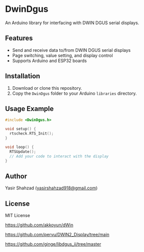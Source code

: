 # DwinDgus

An Arduino library for interfacing with DWIN DGUS serial displays.

## Features
- Send and receive data to/from DWIN DGUS serial displays
- Page switching, value setting, and display control
- Supports Arduino and ESP32 boards

## Installation
1. Download or clone this repository.
2. Copy the `DwinDgus` folder to your Arduino `libraries` directory.

## Usage Example
```cpp
#include <DwinDgus.h>

void setup() {
  rtscheck.RTS_Init();
}

void loop() {
  RTSUpdate();
  // Add your code to interact with the display
}
```

## Author
Yasir Shahzad (<yasirshahzad918@gmail.com>)

## License
MIT License


https://github.com/akkoyun/dWin

https://github.com/pervu/DWIN2_Display/tree/main

https://github.com/ginge/libdgus_ii/tree/master
